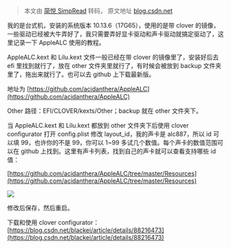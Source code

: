 > 本文由 [简悦 SimpRead](http://ksria.com/simpread/) 转码， 原文地址 [blog.csdn.net](https://blog.csdn.net/blackei/article/details/88215718)

我的是台式机，安装的系统版本 10.13.6（17G65），使用的是带 clover 的镜像，一些驱动已经被大牛弄好了，我只需要弄好显卡驱动和声卡驱动就搞定驱动了，这里记录一下 AppleALC 使用的教程。

AppleALC.kext 和 Lilu.kext 文件一般已经在带 clover 的镜像里了，安装好后去 efi 里找到就行了，放在 other 文件夹里就行了，有时候会被放到 backup 文件夹里了，拖出来就行了。也可以去 github 上下载最新版。

地址为 [https://github.com/acidanthera/AppleALC](https://github.com/acidanthera/AppleALC)

Other 路径：EFI/CLOVER/kexts/Other；backup 就在 other 文件夹下。

当 AppleALC.kext 和 Lilu.kext 都放到 other 文件夹下后使用 clover configurator 打开 config.plist 修改 layout_id，我的声卡是 alc887，所以 id 可以填 99，也许你的不是 99，你可以 1~99 多试几个数值。每个声卡的数值范围可以在 github 上找到。这里有声卡列表，找到自己的声卡就可以查看支持哪些 id 值：

[https://github.com/acidanthera/AppleALC/tree/master/Resources](https://github.com/acidanthera/AppleALC/tree/master/Resources)

![](https://img-blog.csdnimg.cn/20190306005334896.png?x-oss-process=image/watermark,type_ZmFuZ3poZW5naGVpdGk,shadow_10,text_aHR0cHM6Ly9ibG9nLmNzZG4ubmV0L2JsYWNrZWk=,size_16,color_FFFFFF,t_70)

修改后保存，然后重启。

下载和使用 clover configurator：[https://blog.csdn.net/blackei/article/details/88216473](https://blog.csdn.net/blackei/article/details/88216473)